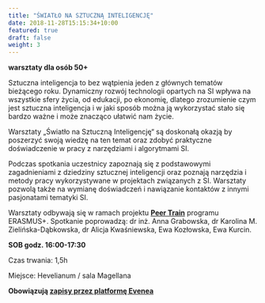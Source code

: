 ```yaml
---
title: "ŚWIATŁO NA SZTUCZNĄ INTELIGENCJĘ"
date: 2018-11-28T15:15:34+10:00
featured: true
draft: false
weight: 3
---
```

**warsztaty dla osób 50+**

Sztuczna inteligencja to bez wątpienia jeden z głównych tematów bieżącego roku.
Dynamiczny rozwój technologii opartych na SI wpływa na wszystkie sfery życia, od edukacji, po ekonomię, dlatego zrozumienie czym jest sztuczna inteligencja i w jaki sposób można ją wykorzystać stało się bardzo ważne i może znacząco ułatwić nam życie.

Warsztaty „Światło na Sztuczną Inteligencję“ są doskonałą okazją by poszerzyć swoją wiedzę na ten temat oraz zdobyć praktyczne doświadczenie w pracy z narzędziami i algorytmami SI.

Podczas spotkania uczestnicy zapoznają się z podstawowymi zagadnieniami z dziedziny sztucznej inteligencji oraz poznają narzędzia i metody pracy wykorzystywane w projektach związanych z SI. Warsztaty pozwolą także na wymianę doświadczeń i nawiązanie kontaktów z innymi pasjonatami tematyki SI.


Warsztaty odbywają się w ramach projektu **[Peer Train](https://peer-train.org)** programu ERASMUS+. Spotkanie poprowadzą: dr inż. Anna Grabowska, dr Karolina M. Zielińska-Dąbkowska, dr Alicja Kwaśniewska, Ewa Kozłowska, Ewa Kurcin.


**SOB godz. 16:00-17:30**

Czas trwania: 1,5h

Miejsce: Hevelianum / sala Magellana

**Obowiązują [zapisy przez platformę Evenea](https://app.evenea.pl/event/swiatlo-na-ai/)**
